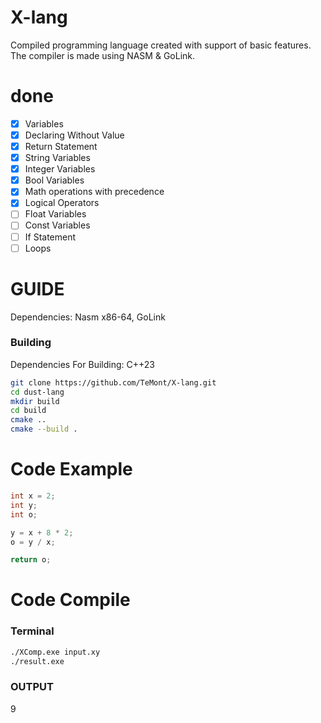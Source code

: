# X-lang
Сompiled programming language created with support of basic features.
The compiler is made using NASM & GoLink.

# done
- [X] Variables
- [X] Declaring Without Value
- [X] Return Statement
- [X] String Variables
- [X] Integer Variables
- [X] Bool Variables
- [X] Math operations with precedence
- [X] Logical Operators
- [ ] Float Variables
- [ ] Const Variables
- [ ] If Statement
- [ ] Loops

# GUIDE
Dependencies: Nasm x86-64, GoLink

### Building
Dependencies For Building: C++23
```bash
git clone https://github.com/TeMont/X-lang.git
cd dust-lang
mkdir build
cd build
cmake ..
cmake --build .
```
# Code Example

```c
int x = 2;
int y;
int o;

y = x + 8 * 2;
o = y / x;

return o;
```

# Code Compile
### Terminal
```bash
./XComp.exe input.xy
./result.exe
```

### OUTPUT 
9